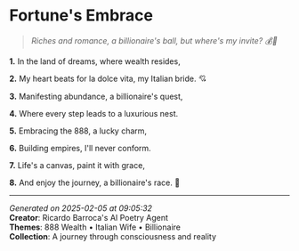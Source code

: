# Fortune's Embrace

> *Riches and romance, a billionaire's ball, but where's my invite? 💰💍*

**1.** In the land of dreams, where wealth resides,


**2.** My heart beats for la dolce vita, my Italian bride. 💘


**3.** Manifesting abundance, a billionaire's quest,


**4.** Where every step leads to a luxurious nest.


**5.** Embracing the 888, a lucky charm,


**6.** Building empires, I'll never conform.


**7.** Life's a canvas, paint it with grace,


**8.** And enjoy the journey, a billionaire's race. 🏁



---

*Generated on 2025-02-05 at 09:05:32*  
**Creator**: Ricardo Barroca's AI Poetry Agent  
**Themes**: 888 Wealth • Italian Wife • Billionaire  
**Collection**: A journey through consciousness and reality